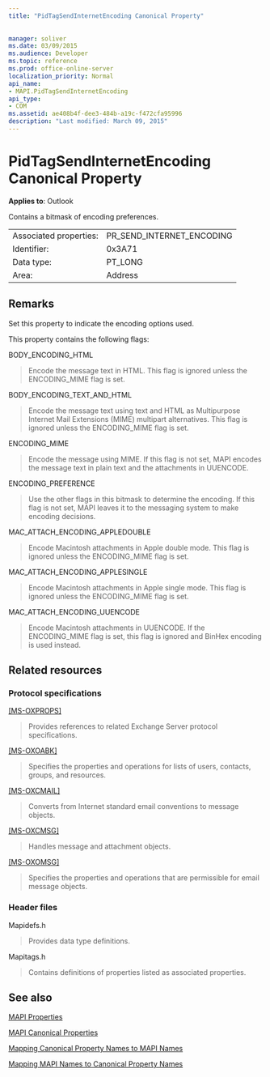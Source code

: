 ```yaml
---
title: "PidTagSendInternetEncoding Canonical Property"
 
 
manager: soliver
ms.date: 03/09/2015
ms.audience: Developer
ms.topic: reference
ms.prod: office-online-server
localization_priority: Normal
api_name:
- MAPI.PidTagSendInternetEncoding
api_type:
- COM
ms.assetid: ae408b4f-dee3-484b-a19c-f472cfa95996
description: "Last modified: March 09, 2015"
---
```


# PidTagSendInternetEncoding Canonical Property

  
  
**Applies to**: Outlook 
  
Contains a bitmask of encoding preferences. 
  
|||
|:-----|:-----|
|Associated properties:  <br/> |PR_SEND_INTERNET_ENCODING  <br/> |
|Identifier:  <br/> |0x3A71  <br/> |
|Data type:  <br/> |PT_LONG  <br/> |
|Area:  <br/> |Address  <br/> |
   
## Remarks

Set this property to indicate the encoding options used. 
  
This property contains the following flags:
  
BODY_ENCODING_HTML 
  
> Encode the message text in HTML. This flag is ignored unless the ENCODING_MIME flag is set. 
    
BODY_ENCODING_TEXT_AND_HTML 
  
> Encode the message text using text and HTML as Multipurpose Internet Mail Extensions (MIME) multipart alternatives. This flag is ignored unless the ENCODING_MIME flag is set. 
    
ENCODING_MIME 
  
> Encode the message using MIME. If this flag is not set, MAPI encodes the message text in plain text and the attachments in UUENCODE. 
    
ENCODING_PREFERENCE 
  
> Use the other flags in this bitmask to determine the encoding. If this flag is not set, MAPI leaves it to the messaging system to make encoding decisions. 
    
MAC_ATTACH_ENCODING_APPLEDOUBLE 
  
> Encode Macintosh attachments in Apple double mode. This flag is ignored unless the ENCODING_MIME flag is set. 
    
MAC_ATTACH_ENCODING_APPLESINGLE 
  
> Encode Macintosh attachments in Apple single mode. This flag is ignored unless the ENCODING_MIME flag is set. 
    
MAC_ATTACH_ENCODING_UUENCODE 
  
> Encode Macintosh attachments in UUENCODE. If the ENCODING_MIME flag is set, this flag is ignored and BinHex encoding is used instead. 
    
## Related resources

### Protocol specifications

[[MS-OXPROPS]](http://msdn.microsoft.com/library/f6ab1613-aefe-447d-a49c-18217230b148%28Office.15%29.aspx)
  
> Provides references to related Exchange Server protocol specifications.
    
[[MS-OXOABK]](http://msdn.microsoft.com/library/f4cf9b4c-9232-4506-9e71-2270de217614%28Office.15%29.aspx)
  
> Specifies the properties and operations for lists of users, contacts, groups, and resources.
    
[[MS-OXCMAIL]](http://msdn.microsoft.com/library/b60d48db-183f-4bf5-a908-f584e62cb2d4%28Office.15%29.aspx)
  
> Converts from Internet standard email conventions to message objects.
    
[[MS-OXCMSG]](http://msdn.microsoft.com/library/7fd7ec40-deec-4c06-9493-1bc06b349682%28Office.15%29.aspx)
  
> Handles message and attachment objects.
    
[[MS-OXOMSG]](http://msdn.microsoft.com/library/daa9120f-f325-4afb-a738-28f91049ab3c%28Office.15%29.aspx)
  
> Specifies the properties and operations that are permissible for email message objects.
    
### Header files

Mapidefs.h
  
> Provides data type definitions.
    
Mapitags.h
  
> Contains definitions of properties listed as associated properties.
    
## See also



[MAPI Properties](mapi-properties.md)
  
[MAPI Canonical Properties](mapi-canonical-properties.md)
  
[Mapping Canonical Property Names to MAPI Names](mapping-canonical-property-names-to-mapi-names.md)
  
[Mapping MAPI Names to Canonical Property Names](mapping-mapi-names-to-canonical-property-names.md)

